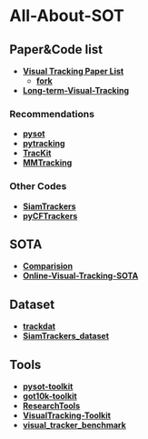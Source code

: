 # All-About-SOT

## Paper&Code list
- **[Visual Tracking Paper List](https://github.com/foolwood/benchmark_results)**
  - **[fork](https://github.com/bluoluo/Awesome-single-object-tracking)**
- **[Long-term-Visual-Tracking](https://github.com/wangdongdut/Long-term-Visual-Tracking)**

### Recommendations
- **[pysot](https://github.com/STVIR/pysot)**
- **[pytracking](https://github.com/visionml/pytracking)**
- **[TracKit](https://github.com/researchmm/TracKit)**
- **[MMTracking](https://github.com/open-mmlab/mmtracking)**

### Other Codes
- **[SiamTrackers](https://github.com/HonglinChu/SiamTrackers)**
- **[pyCFTrackers](https://github.com/fengyang95/pyCFTrackers)**


## SOTA
- **[Comparision](https://github.com/JudasDie/Comparision)**
- **[Online-Visual-Tracking-SOTA](https://github.com/wangdongdut/Online-Visual-Tracking-SOTA)**


## Dataset
- **[trackdat](https://github.com/jvlmdr/trackdat)**
- **[SiamTrackers_dataset](https://github.com/HonglinChu/SiamTrackers#dataset)**


## Tools
- **[pysot-toolkit](https://github.com/StrangerZhang/pysot-toolkit)**
- **[got10k-toolkit](https://github.com/got-10k/toolkit)**
- **[ResearchTools](https://github.com/JudasDie/ResearchTools)**
- **[VisualTracking-Toolkit](https://github.com/foolwood/VisualTracking-Toolkit)**
- **[visual_tracker_benchmark](https://github.com/HonglinChu/visual_tracker_benchmark)**


##
